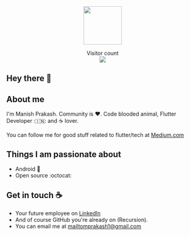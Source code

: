 <div id="header" align="center">
  <img src="https://media.giphy.com/media/M9gbBd9nbDrOTu1Mqx/giphy.gif" width="100"/>
</div>
<p align="center">
  Visitor count<br>
  <img src="https://profile-counter.glitch.me/mprakashgithub/count.svg" />
</p>

## Hey there :wave:

<!-- <p align="center">
  Visits Badge<br>
  <img src="https://badges.pufler.dev/visits/mprakashgithub/mprakashgithub" />
</p> -->

<!-- [![Visits Badge](https://badges.pufler.dev/visits/pujux/badge-it)](https://badges.pufler.dev) -->
<!-- ![Visitor Count](https://profile-counter.glitch.me/{YOUR USER}/count.svg) -->

## About me

I'm Manish Prakash. Community is :heart:. Code blooded animal, Flutter Developer :🇮🇳: and :coffee: lover. 

You can follow me for good stuff related to flutter/tech at [Medium.com](https://medium.com/@mailtomprakash1)

## Things I am passionate about

- Android :robot:
- Open source :octocat:

## Get in touch :coffee:

- Your future employee on [LinkedIn](https://www.linkedin.com/in/manishprakashind)
- And of course GitHub you're already on (Recursion).
- You can email me at mailtomprakash1@gmail.com
